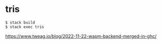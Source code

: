 # tris

```console
$ stack build
$ stack exec tris
```




https://www.tweag.io/blog/2022-11-22-wasm-backend-merged-in-ghc/
